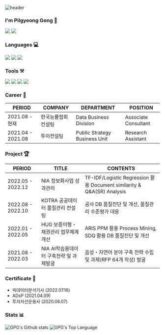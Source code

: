 ![header](https://capsule-render.vercel.app/api?color=05776F&height=200&section=header&text=I'm%Pilgyeong%Gong)

### I'm Pilgyeong Gong 🎈
<a href="https://velog.io/@gpg" target="_blank"><img src="https://img.shields.io/badge/velog-20C997?style=flat-square&logo=Velog&logoColor=white"/></a> <a href="mailto:gpgdatalab@gmail.com" target="_blank"><img src="https://img.shields.io/badge/Gmail-EA4335?style=flat-square&logo=Gmail&logoColor=white"/></a>

### Languages 💻
<img src="https://img.shields.io/badge/Python-3776AB?style=flat-square&logo=Python&logoColor=white"/> <img src="https://img.shields.io/badge/MySQL-4479A1?style=flat-square&logo=MySQL&logoColor=white"/> <img src="https://img.shields.io/badge/PostgreSQL-4169E1?style=flat-square&logo=PostgreSQL&logoColor=white"/> 

### Tools ⚒
<img src="https://img.shields.io/badge/Visual Studio Code-007ACC?style=flat-square&logo=Visual Studio Code&logoColor=white"/> <img src="https://img.shields.io/badge/Google Analytics-E37400?style=flat-square&logo=Google Analytics&logoColor=white"/> <img src="https://img.shields.io/badge/GitHub-181717?style=flat-square&logo=GitHub&logoColor=white"/> <img src="https://img.shields.io/badge/Notion-000000?style=flat-square&logo=Notion&logoColor=white"/>

### Career 🏢
| PERIOD | COMPANY | DEPARTMENT | POSITION |
| ------- | ------- | ------- | ------- | 
| 2021.08 - 현재 | 한국능률협회컨설팅 | Data Business Division | Associate Consultant |
| 2021.04 - 2021.08 | 투이컨설팅 | Public Strategy Business Unit | Research Assistant |

### Project 🏆
| PERIOD | TITLE | CONTENTS |
| ------- | ------- | ------- |
| 2022.05 - 2022.12 | NIA 정보화사업 성과관리 | TF-IDF/Logistic Regression 활용 Document similarity & Q&A(SR) Analysis |
| 2022.08 - 2022.10 | KOTRA 공공데이터 품질관리 컨설팅 | 공사 DB 품질진단 및 개선, 품질관리 수준평가 대응 |
| 2022.01 - 2022.05 | HUG 보증이행・채권관리 업무체계 개선 | ARIS PPM 활용 Process Mining, SDQ 활용 DB 품질진단 및 개선 |
| 2021.08 - 2022.03 | NIA AI학습용데이터 구축전략 및 과제발굴 | 음성・자연어 분야 구축 전략 수립 및 과제(RFP 64개 작성) 발굴 |

### Certificate 📜
- 빅데이터분석기사 (2022.07.16)
- ADsP (2021.04.09)
- 투자자산운용사 (2020.06.07)

### Stats 📊
![GPG's Github stats](https://github-readme-stats.vercel.app/api?username=pilgyeong&show_icons=true&theme=tokyonight)
![GPG's Top Language](https://github-readme-stats.vercel.app/api/top-langs/?username=pilgyeong&layout=compact&theme=tokyonight)



<!--
**pilgyeong/pilgyeong** is a ✨ _special_ ✨ repository because its `README.md` (this file) appears on your GitHub profile.

Here are some ideas to get you started:

- 🔭 I’m currently working on ...
- 🌱 I’m currently learning ...
- 👯 I’m looking to collaborate on ...
- 🤔 I’m looking for help with ...
- 💬 Ask me about ...
- 📫 How to reach me: ...
- 😄 Pronouns: ...
-->
